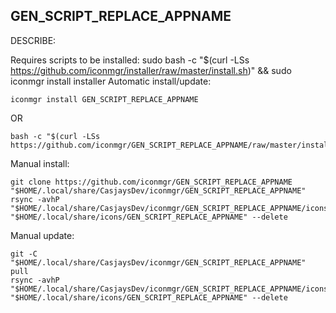 ## GEN_SCRIPT_REPLACE_APPNAME
  
  DESCRIBE:  
  
Requires scripts to be installed: sudo bash -c "$(curl -LSs https://github.com/iconmgr/installer/raw/master/install.sh)" && sudo iconmgr install installer
Automatic install/update:  
```shell
iconmgr install GEN_SCRIPT_REPLACE_APPNAME
```
OR  
```shell
bash -c "$(curl -LSs https://github.com/iconmgr/GEN_SCRIPT_REPLACE_APPNAME/raw/master/install.sh)"
```
  
Manual install:    
```shell
git clone https://github.com/iconmgr/GEN_SCRIPT_REPLACE_APPNAME "$HOME/.local/share/CasjaysDev/iconmgr/GEN_SCRIPT_REPLACE_APPNAME"
rsync -avhP "$HOME/.local/share/CasjaysDev/iconmgr/GEN_SCRIPT_REPLACE_APPNAME/icons/." "$HOME/.local/share/icons/GEN_SCRIPT_REPLACE_APPNAME" --delete
```
  
Manual update:  
```shell
git -C "$HOME/.local/share/CasjaysDev/iconmgr/GEN_SCRIPT_REPLACE_APPNAME" pull
rsync -avhP "$HOME/.local/share/CasjaysDev/iconmgr/GEN_SCRIPT_REPLACE_APPNAME/icons/." "$HOME/.local/share/icons/GEN_SCRIPT_REPLACE_APPNAME" --delete
```
